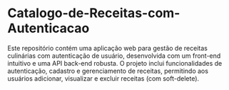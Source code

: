 # Catalogo-de-Receitas-com-Autenticacao
Este repositório contém uma aplicação web para gestão de receitas culinárias com autenticação de usuário, desenvolvida com um front-end intuitivo e uma API back-end robusta. O projeto inclui funcionalidades de autenticação, cadastro e gerenciamento de receitas, permitindo aos usuários adicionar, visualizar e excluir receitas (com soft-delete).
